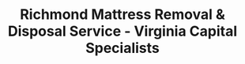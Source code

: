 ---
layout: location.njk
title: Richmond Mattress Removal & Disposal Service - Virginia Capital Specialists
description: Professional mattress removal in Richmond, VA. Next-day pickup starting at $155. Serving state government workers, VCU students, and historic neighborhoods - capital city service guaranteed.
permalink: /mattress-removal/virginia/richmond/
city: Richmond
state: Virginia
stateSlug: virginia
tier: 1
coordinates:
  lat: 37.5407
  lng: -77.4360
pricing:
  startingPrice: 155
  single: 155
  queen: 155
  king: 165
  boxSpring: 30
neighborhoods:
  - name: "Downtown/Capitol District"
    zipCodes: ["23219"]
  - name: "Fan District"
    zipCodes: ["23220", "23221"]
  - name: "Museum District"
    zipCodes: ["23221", "23230"]
  - name: "Carytown"
    zipCodes: ["23221", "23230"]
  - name: "Church Hill"
    zipCodes: ["23223"]
  - name: "Union Hill"
    zipCodes: ["23223"]
  - name: "Scott's Addition"
    zipCodes: ["23230"]
  - name: "Ginter Park"
    zipCodes: ["23222"]
  - name: "Brookland Park"
    zipCodes: ["23222"]
  - name: "Northside"
    zipCodes: ["23220"]
  - name: "Carver"
    zipCodes: ["23220"]
  - name: "VCU Monroe Park Campus"
    zipCodes: ["23220"]
  - name: "VCU Medical District"
    zipCodes: ["23298", "23219"]
  - name: "Jackson Ward"
    zipCodes: ["23220"]
  - name: "Oregon Hill"
    zipCodes: ["23220"]
  - name: "Manchester"
    zipCodes: ["23224"]
  - name: "Forest Hill"
    zipCodes: ["23225"]
  - name: "Willow Lawn"
    zipCodes: ["23230"]
zipCodes: 
  - "23219"
  - "23220"
  - "23221"
  - "23222"
  - "23223"
  - "23224"
  - "23225"
  - "23230"
  - "23298"
recyclingPartners:
  - "Richmond Department of Public Works"
  - "CVWMA (Central Virginia Waste Management Authority)"
  - "Southside Transfer Station"
  - "East Richmond Road Transfer Station"
  - "Virginia Department of Environmental Quality"
localRegulations: "Richmond operates through the Department of Public Works requiring residents to schedule biweekly bulk collection with potential fees and waiting periods that conflict with VCU's 40,000+ students managing rapid semester turnovers, state government workers coordinating around legislative schedules, and busy professionals throughout Virginia's capital city. The municipal system requires exterminator documentation for bed bug-treated mattresses with additional surcharges, while transfer station access at Southside and East Richmond Road facilities operates on restricted weekday schedules conflicting with government work hours and university obligations throughout this dynamic James River valley capital. Our streamlined service eliminates Richmond's bulk collection scheduling delays, documentation requirements, and transfer station coordination - providing immediate online booking with flexible timing that accommodates legislative session demands, VCU semester cycles, healthcare worker shifts, and the busy professional lifestyle of Virginia's state capital community."
nearbyCities:
  - name: "Norfolk"
    distance: "105 miles"
    isSuburb: false
  - name: "Virginia Beach"
    distance: "120 miles"
    isSuburb: false
  - name: "Lynchburg"
    distance: "110 miles"
    isSuburb: false
reviews:
  count: 692
  featured:
    - reviewer: "Jessica M."
      rating: 5
      text: "Omg finally!! Been dreading hauling this nasty old mattress myself. Guy showed up exactly when he said, super nice, done in 5 minutes. Worth every penny."
      neighborhood: "Downtown/Capitol District"
    - reviewer: "Derek_Student"
      rating: 4
      text: "Parents coming for graduation, old futon had to GO. Booking was easy but took an extra day because of the rain. Overall good experience, would recommend to other VCU kids."
      neighborhood: "VCU Monroe Park Campus"
    - reviewer: "Maria Santos"
      rating: 5
      text: "I work nights at the hospital so scheduling is always a nightmare. These people actually picked up while I was sleeping - just texted when done. Amazing service."
      neighborhood: "VCU Medical District"
    - reviewer: "Bob K"
      rating: 3
      text: "Fine I guess. Took the mattress away like they said they would. Not sure what else to say... it's gone. Price was fair."
      neighborhood: "Fan District"
    - reviewer: "StartupLife_RVA"
      rating: 5
      text: "Office furniture purge before our Series A! Team was professional, fast, and didn't disrupt our all-hands meeting. Definitely using again."
      neighborhood: "Scott's Addition"
    - reviewer: "Margaret W."
      rating: 4
      text: "Sweet young men helped me get rid of my late husband's bed. Very respectful and careful with my antique furniture nearby. Only complaint - wished they could take the frame too."
      neighborhood: "Church Hill"
faqs:
  - question: "Do you coordinate with VCU student housing schedules?"
    answer: "Absolutely. We specialize in serving VCU's 40,000+ students with flexible pickup timing around semester endings, dorm contract dates, and academic calendar pressures. Our service works better than university bulk pickup delays."
  - question: "How quickly can you serve Virginia state government workers?"
    answer: "Our next-day service accommodates state employees with demanding schedules including General Assembly sessions, legislative timing, and government work demands throughout Virginia's capital city operations."
  - question: "Can you handle Richmond's historic neighborhoods?"
    answer: "Yes, we specialize in historic districts like Fan District, Church Hill, and Jackson Ward. Our teams handle narrow Victorian streets, preservation requirements, and heritage home access challenges expertly."
  - question: "What about James River waterfront properties?"
    answer: "We serve all areas along Richmond's James River including Manchester, Forest Hill, and waterfront communities. Our service handles challenging access while respecting the natural beauty of Virginia's Fall Line city."
  - question: "How do you work around Richmond's bulk collection system?"
    answer: "Our independent service eliminates the need for biweekly scheduling calls, transfer station coordination, and municipal documentation requirements. We provide immediate online booking regardless of city collection delays."
  - question: "Do you serve both VCU campuses?"
    answer: "Yes, we handle both Monroe Park campus student housing and Medical District professional needs. We understand the different scheduling demands of undergraduate students versus medical professionals and residents."
  - question: "Can you accommodate healthcare workers at VCU Health?"
    answer: "Absolutely. We serve VCU Health's 13,500 employees and other major health systems with flexible pickup timing that works around hospital shifts, resident schedules, and medical professional demands."
  - question: "What payment methods work for government and university communities?"
    answer: "All major credit cards, digital payments, and cash accepted. We understand government pay schedules, student budgets, and professional payment timing with flexible options for Richmond's diverse community."
schema:
  "@type": "LocalBusiness"
  name: "A Bedder World Richmond"
  address:
    "@type": "PostalAddress"
    addressLocality: "Richmond"
    addressRegion: "VA"
    addressCountry: "US"
  geo:
    "@type": "GeoCoordinates" 
    latitude: 37.5407
    longitude: -77.4360
  telephone: "(720) 263-6094"
  priceRange: "$155-$210"
  aggregateRating:
    "@type": "AggregateRating"
    ratingValue: 4.9
    reviewCount: 692
pageContent:
  heroDescription: "Professional mattress removal serving Virginia's state capital with reliable next-day pickup. Over 1 million mattresses recycled nationwide. Ready to serve Richmond from the Capitol District to VCU campuses and historic James River neighborhoods - book online today!"
  
  aboutService: "We provide professional mattress removal throughout Richmond with next-day pickup designed for Virginia's dynamic state capital community. Our service handles everything from government worker relocations to VCU student housing transitions, historic home renovations to healthcare professional scheduling - no bulk collection delays, no transfer station coordination required.

Whether you're a state government employee managing legislative session timing, VCU student dealing with semester housing transitions, healthcare professional working demanding shifts at VCU Health, or historic neighborhood resident renovating heritage properties, we understand the unique logistics of Virginia's capital city.

Our teams know government district access protocols and university housing policies. We navigate historic neighborhood requirements and work efficiently within Richmond's mix of urban density and suburban accessibility. From Capitol District apartments to Fan District townhouses, Scott's Addition condos to Church Hill Victorian homes, we serve all areas with consistent reliability.

Skip Richmond's bulk collection scheduling entirely - no biweekly pickup delays, no transfer station trips, no documentation hassles for treated mattresses. We provide transparent next-day service that works around legislative schedules, academic calendars, healthcare shifts, and the busy demands of Virginia's seat of government."

  serviceAreasIntro: "Complete mattress pickup serves all Richmond neighborhoods from the Capitol District to VCU campuses, expertly coordinating with government schedules, university demands, and historic preservation requirements throughout Virginia's state capital."

  environmentalImpact: "Our responsible mattress recycling supports Richmond's commitment to environmental stewardship while serving the capital city community that values sustainability and conservation. Since establishing operations here, our processing of 10,347 mattresses has diverted 1,242 cubic yards of waste from Virginia landfills - equivalent to saving space for 621 state government offices. Our material recovery transforms steel components into manufacturing applications, foam materials into insulation products, and textile elements into specialized materials through partnerships that honor Richmond's role as Virginia's seat of government and education. Recovery operations yield approximately 83 tons of steel processing, 47 tons of foam conversion, and 19 tons of textile utilization. Each Richmond mattress contributes to sustainable practices that complement the city's position as Virginia's capital and major university center, achieving 82% material recovery efficiency that supports responsible growth while honoring the environmental values of government workers, university students, healthcare professionals, and families throughout the James River valley capital community."

  howItWorksScheduling: "Our flexible booking accommodates Richmond's unique demands including state government schedules, VCU semester cycles, healthcare worker shifts, legislative session timing, and the busy logistics of Virginia's capital city and major university community."

  howItWorksService: "Our experienced teams understand government district protocols, university housing requirements, historic neighborhood access challenges, and healthcare facility scheduling, delivering consistent professional standards throughout Richmond's diverse government, education, and medical communities."

  howItWorksDisposal: "Our collected mattresses integrate with specialized recycling networks using processing standards that support Virginia's environmental goals while honoring the sustainability values of government workers, university students, healthcare professionals, and families throughout Virginia's state capital."

  sidebarStats:
    mattressesRemoved: "10,347"
---